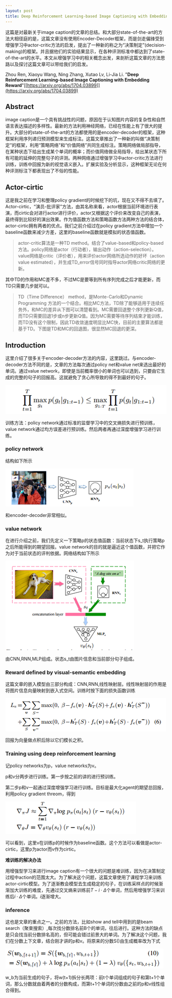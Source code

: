 ```yaml
---
layout: post
title: Deep Reinforcement Learning-based Image Captioning with Embedding Reward
---
```


这篇是对最新关于image caption的文章的总结。和大部分state-of-the-art的方法大相径庭的是，这篇文章没有使用Encoder-Decoder框架，而是剑走偏锋受到增强学习中actor-critic方法的启发，提出了一种新的称之为“决策制定”(decision-making)的框架。并且据他们的实验结果显示，在各种评测标准中都达到了state-of-the-art的水平。本文从增强学习中的相关概念出发，来剖析这篇文章的方法思路以及探讨这篇文章可以带给我们的启发。

Zhou Ren, Xiaoyu Wang, Ning Zhang, Xutao Lv, Li-Jia Li. "**Deep Reinforcement Learning-based Image Captioning with Embedding Reward**"[[https://arxiv.org/abs/1704.03899]](https://arxiv.org/abs/1704.03899)

## Abstract

image caption是一个具有挑战性的问题，原因在于认知图片内容的复杂性和自然语言表达描述的多样性。最新的方法利用神经网络，已经在性能上有了很大的提升。大部分的state-of-the-art的方法都使用的是encoder-decoder的框架，这种框架利用序列递归预测模型来生成标注。这篇文章推出了一种新的叫做“决策制定”的框架，利用“策略网络”和“价值网络”共同生成标注。策略网络做局部指导，在某种状态下给出生成某个单词的概率；而价值网络做全局指导，给出某状态下所有可能的延伸的完整句子的评测。两种网络通过增强学习中actor-critic方法进行训练，训练中回报为新的视觉语义嵌入。扩展实验及分析显示，这种框架无论在何种评测标注下都表现出了不俗的性能。

## Actor-cirtic

这是我之前在学习和整理policy gradient的时候挖下的坑，现在又不得不去填了。Actor-cirtic，“演员-批评家”方法，由其名称来看，actor根据当前环境进行表演，而cirtic会对进行actor进行评价，actor又根据这个评价来改变自己的表演，最终得到比较好的演出效果。作为值函数方法和策略函数方法两种方法的结合体，actor-cirtic拥有两者的优点。我们之前介绍过在policy gradient方法中增加一个baseline函数来减少方差，这里的baseline函数就是模拟的状态值函数。

>actor-critic算法是一种TD method。结合了value-based和policy-based方法。policy网络是actor（行动者），输出动作（action-selection）。value网络是critic（评价者），用来评价actor网络所选动作的好坏（action value estimated），并生成TD_error信号同时指导actor网络critic网络的更新。

其中TD的作用和MC差不多，不过MC是要等到所有序列完成之后才能更新，而TD只需要几步就可以。

>TD（Time Difference） method，是Monte-Carlo和Dynamic Programming 方法的一个结合。相比MC方法，TD除了能够适用于连续任务外，和MC的差异从下图可以清楚看到。MC需要回退整个序列更新Q值，而TD只需要回退1步或n步更新Q值。因为MC需要等待序列结束才能训练，而TD没有这个限制，因此TD收敛速度明显比MC快，目前的主要算法都是基于TD。下图是TD和MC的回退图，很显然MC回退的更深。

## Introduction

这里介绍了很多关于encoder-decoder方法的内容，这里跳过。与encoder-decoder方法不同的是，文章的方法每次通过policy net和value net来选出最好的单词。通过value network，即使是当前概率很小的单词也可以选到，只要由它生成的完整的句子的回报高。这就避免了贪心所导致的得不到最好的句子。

![](/images/1.png)

训练方法：policy network通过标准的监督学习中的交叉熵损失进行预训练，value network通过均方误差进行预训练。然后两者再通过深度增强学习进行训练。

### policy network

结构如下所示

![](/images/2.png)

和encoder-decoder非常相似。

### value network

在进行介绍之前，我们先定义一下策略p的状态值函数：当前状态下s_t执行策略p之后所能得到的期望回报。value network的目的就是逼近这个值函数，并把它作为对于当前状态的评判依据。网络结构如下所示

![](/images/3.png)

由CNN,RNN,MLP组成。状态s_t由图片信息和当前部分句子组成。

### Reward defined by visual-semantic embedding

这篇文章的嵌入模型由三部分构成：CNN,RNN,线性映射层。线性映射层的作用是将图片信息向量映射到嵌入式空间。训练时按下面的损失函数训练

![](/images/4.png)

回报为向量做点积后除以它们模长之积。

### Training using deep reinforcement learning

记policy networks为p，value networks为v。

p和v分两步进行训练。第一步按之前的讲的进行预训练。

第二步p和v一起通过深度增强学习进行训练。目标是最大化agent的期望总回报，利用policy gradient threom，得到

![](/images/5.png)

可以看到，这里v在训练p的时候作为baseline函数。这个方法可以看做是actor-cirtic，这里p为actor而v作为cirtic。

**难训练的解决办法**

用增强型学习来进行image caption有一个很大的问题是难训练，因为在决策制定过程中action的范围太大。为了解决这个问题，这篇文章使用了课程学习来训练actor-cirtic模型。为了逐渐教会模型去生成稳定的句子，在训练采样点的时候渐渐加大训练的难度，先通过交叉熵来训练前$T-i\cdot\Delta$个单词，然后用增强学习来训练后$i\cdot\Delta$个单词。$i$逐渐增大。

### inference

这也是文章的重点之一。之前的方法，比如show and tell中用到的是beam search（聚束搜索）,每次找分数排名前B个的单词，往后进行。这种方法的缺点是只会找当前分数排名高的，但可能会错过前景大的单词。为了解决这个问题，我们在分数上下文章，结合刚才讲的p和v。将原来的分数S()由生成概率改为下式

![](/images/6.png)

w_b为当前生成的句子，将w(t+1)拆分长两项：前t个单词组成的句子和第t+1个单词，那么分数就由着两者的分数构成，而第t+1个单词的分数由之前的p和v线性组合得到。



